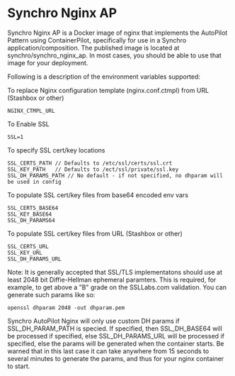 # Synchro Nginx AP

Synchro Nginx AP is a Docker image of nginx that implements the AutoPilot Pattern using ContainerPilot, specifically for use in a Synchro application/composition.  The published image is located at synchro/synchro_nginx_ap.  In most cases, you should be able to use that image for your deployment.

Following is a description of the environment variables supported:

To replace Nginx configuration template (nginx.conf.ctmpl) from URL (Stashbox or other)

    NGINX_CTMPL_URL

To Enable SSL

    SSL=1

To specify SSL cert/key locations

    SSL_CERTS_PATH // Defaults to /etc/ssl/certs/ssl.crt
    SSL_KEY_PATH   // Defaults to /ect/ssl/private/ssl.key
    SSL_DH_PARAMS_PATH // No default - if not specified, no dhparam will be used in config

To populate SSL cert/key files from base64 encoded env vars

    SSL_CERTS_BASE64
    SSL_KEY_BASE64
    SSL_DH_PARAMS64

To populate SSL cert/key files from URL (Stashbox or other)

    SSL_CERTS_URL
    SSL_KEY_URL
    SSL_DH_PARAMS_URL

Note: It is generally accepted that SSL/TLS implementatons should use at least 2048 bit Diffie-Hellman ephemeral paramters.  This is required, for example, to get above a "B" grade on the SSLLabs.com validation.  You can generate such params like so:

    openssl dhparam 2048 -out dhparam.pem

Synchro AutoPilot Nginx will only use custom DH params if SSL_DH_PARAM_PATH is specied.  If specified, then SSL_DH_BASE64 will be processed if specified, else SSL_DH_PARAMS_URL will be processed if specified, else the params will be generated when the container starts.  Be warned that in this last case it can take anywhere from 15 seconds to several minutes to generate the params, and thus for your nginx container to start.
